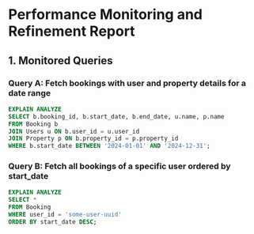 # Performance Monitoring and Refinement Report

## 1. Monitored Queries

### Query A: Fetch bookings with user and property details for a date range
```sql
EXPLAIN ANALYZE
SELECT b.booking_id, b.start_date, b.end_date, u.name, p.name
FROM Booking b
JOIN Users u ON b.user_id = u.user_id
JOIN Property p ON b.property_id = p.property_id
WHERE b.start_date BETWEEN '2024-01-01' AND '2024-12-31';
```
### Query B:  Fetch all bookings of a specific user ordered by start_date
```sql
EXPLAIN ANALYZE
SELECT *
FROM Booking
WHERE user_id = 'some-user-uuid'
ORDER BY start_date DESC;
